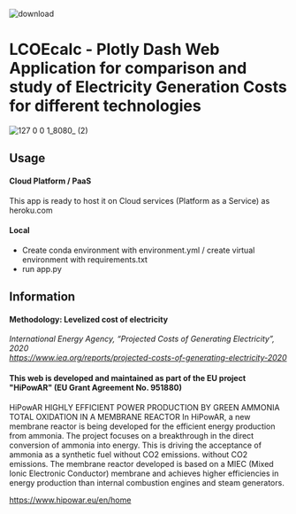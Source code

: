 ![download](https://user-images.githubusercontent.com/94350939/219314988-fee9bef7-f29e-4256-a8f6-80418eb16159.png)

# LCOEcalc - Plotly Dash Web Application for comparison and study of Electricity Generation Costs for different technologies


![127 0 0 1_8080_ (2)](https://github.com/ZBT-Tools/LCOEcalc/assets/94350939/aae4d9c8-fc94-43f8-93d1-ce6b9566e77b)

## Usage

#### Cloud Platform / PaaS
This app is ready to host it on Cloud services (Platform as a Service) as heroku.com

#### Local
- Create conda environment with environment.yml / create virtual environment with requirements.txt
- run app.py

## Information

#### Methodology: Levelized cost of electricity
*International Energy Agency, “Projected Costs of Generating Electricity”, 2020 <br>
https://www.iea.org/reports/projected-costs-of-generating-electricity-2020*


#### This web is developed and maintained as part of the EU project "HiPowAR" (EU Grant Agreement No. 951880)
HiPowAR
HIGHLY EFFICIENT POWER PRODUCTION BY GREEN AMMONIA TOTAL OXIDATION IN A MEMBRANE REACTOR
In HiPowAR, a new membrane reactor is being developed for the efficient
energy production from ammonia. The project focuses on
a breakthrough in the direct conversion of ammonia into energy.
This is driving the acceptance of ammonia as a synthetic fuel without CO2 emissions.
without CO2 emissions. The membrane reactor developed
is based on a MIEC (Mixed Ionic Electronic Conductor) membrane and achieves
higher efficiencies in energy production than internal combustion engines and steam generators.

https://www.hipowar.eu/en/home


